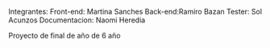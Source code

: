 Integrantes: Front-end: Martina Sanches
            Back-end:Ramiro Bazan
            Tester: Sol Acunzos
            Documentacion: Naomi Heredia

Proyecto de final de año de 6 año
